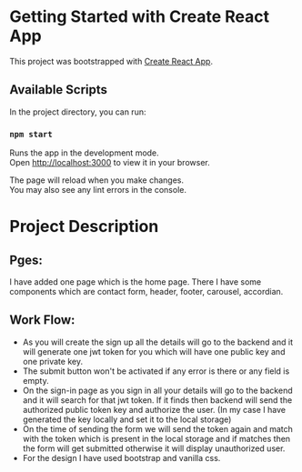 # Getting Started with Create React App

This project was bootstrapped with [Create React App](https://github.com/facebook/create-react-app).

## Available Scripts

In the project directory, you can run:

### `npm start`

Runs the app in the development mode.\
Open [http://localhost:3000](http://localhost:3000) to view it in your browser.

The page will reload when you make changes.\
You may also see any lint errors in the console.

# Project Description

## Pges:

I have added one page which is the home page. There I have some components which are contact form, header, footer, carousel, accordian.

## Work Flow:
- As you will create the sign up all the details will go to the backend and it will generate one jwt token for you which will have one public key and one private key.
- The submit button won't be activated if any error is there or any field is empty.
- On the sign-in page as you sign in all your details will go to the backend and it will search for that jwt token. If it finds then backend will send the authorized public token key and authorize the user. (In my case I have generated the key locally and set it to the local storage)
- On the time of sending the form we will send the token again and match with the token which is present in the local storage and if matches then the form will get submitted otherwise it will display unauthorized user. 
- For the design I have used bootstrap and vanilla css.

